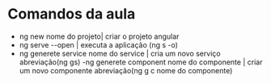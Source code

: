 # Comandos da aula

- ng new nome do projeto| criar o projeto angular
- ng serve --open | executa a aplicação  (ng s -o)
- ng generete service nome do service | cria um novo serviço abreviação(ng gs)
-ng generete component nome do componente | criar um novo componente abreviação(ng g c nome do componente)